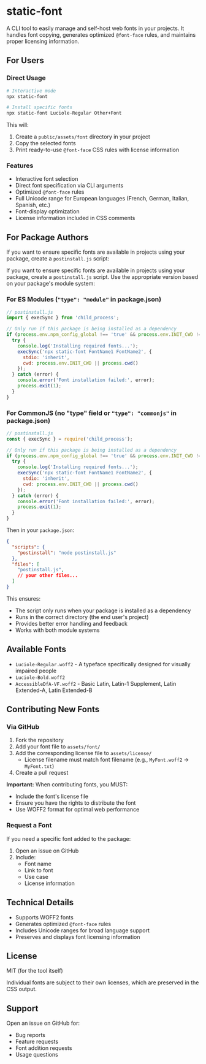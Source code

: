 # static-font

A CLI tool to easily manage and self-host web fonts in your projects. It handles font copying, generates optimized `@font-face` rules, and maintains proper licensing information.

## For Users

### Direct Usage

```bash
# Interactive mode
npx static-font

# Install specific fonts
npx static-font Luciole-Regular Other+Font
```

This will:
1. Create a `public/assets/font` directory in your project
2. Copy the selected fonts
3. Print ready-to-use `@font-face` CSS rules with license information

### Features

- Interactive font selection
- Direct font specification via CLI arguments
- Optimized `@font-face` rules
- Full Unicode range for European languages (French, German, Italian, Spanish, etc.)
- Font-display optimization
- License information included in CSS comments

## For Package Authors

If you want to ensure specific fonts are available in projects using your package, create a `postinstall.js` script:

If you want to ensure specific fonts are available in projects using your package, create a `postinstall.js` script. Use the appropriate version based on your package's module system:

### For ES Modules (`"type": "module"` in package.json)

```js
// postinstall.js
import { execSync } from 'child_process';

// Only run if this package is being installed as a dependency
if (process.env.npm_config_global !== 'true' && process.env.INIT_CWD !== process.cwd()) {
  try {
    console.log('Installing required fonts...');
    execSync('npx static-font FontName1 FontName2', { 
      stdio: 'inherit',
      cwd: process.env.INIT_CWD || process.cwd()
    });
  } catch (error) {
    console.error('Font installation failed:', error);
    process.exit(1);
  }
}
```

### For CommonJS (no "type" field or `"type": "commonjs"` in package.json)

```js
// postinstall.js
const { execSync } = require('child_process');

// Only run if this package is being installed as a dependency
if (process.env.npm_config_global !== 'true' && process.env.INIT_CWD !== process.cwd()) {
  try {
    console.log('Installing required fonts...');
    execSync('npx static-font FontName1 FontName2', { 
      stdio: 'inherit',
      cwd: process.env.INIT_CWD || process.cwd()
    });
  } catch (error) {
    console.error('Font installation failed:', error);
    process.exit(1);
  }
}
```

Then in your `package.json`:

```json
{
  "scripts": {
    "postinstall": "node postinstall.js"
  },
  "files": [
    "postinstall.js",
    // your other files...
  ]
}
```

This ensures:
- The script only runs when your package is installed as a dependency
- Runs in the correct directory (the end user's project)
- Provides better error handling and feedback
- Works with both module systems

## Available Fonts

- `Luciole-Regular.woff2` - A typeface specifically designed for visually impaired people
- `Luciole-Bold.woff2`
- `AccessibleDfA-VF.woff2` - Basic Latin, Latin-1 Supplement, Latin Extended-A, Latin Extended-B

## Contributing New Fonts

### Via GitHub

1. Fork the repository
2. Add your font file to `assets/font/`
3. Add the corresponding license file to `assets/license/`
   - License filename must match font filename (e.g., `MyFont.woff2` → `MyFont.txt`)
4. Create a pull request

**Important:** When contributing fonts, you MUST:
- Include the font's license file
- Ensure you have the rights to distribute the font
- Use WOFF2 format for optimal web performance

### Request a Font

If you need a specific font added to the package:
1. Open an issue on GitHub
2. Include:
   - Font name
   - Link to font
   - Use case
   - License information

## Technical Details

- Supports WOFF2 fonts
- Generates optimized `@font-face` rules
- Includes Unicode ranges for broad language support
- Preserves and displays font licensing information

## License

MIT (for the tool itself)

Individual fonts are subject to their own licenses, which are preserved in the CSS output.

## Support

Open an issue on GitHub for:
- Bug reports
- Feature requests
- Font addition requests
- Usage questions
